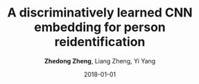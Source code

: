 ---
title: "A discriminatively learned CNN embedding for person reidentification"
collection: publications
permalink: /publication/2018-01-01-A-discriminatively-learned-CNN-embedding-for-person-reidentification
date: 2018-01-01
doi: 10.1145/3159171
venue: 'ACM Transactions on Multimedia Computing, Communications, and Applications (TOMM)'
paperurl: 'https://zdzheng.xyz/files/TOMM18.pdf'
code: 'https://github.com/layumi/2016_person_re-ID'
author: '<strong>Zhedong Zheng</strong>,  Liang Zheng,  Yi Yang'
citation: ' Zhedong Zheng,  Liang Zheng,  Yi Yang, &quot;A discriminatively learned CNN embedding for person reidentification.&quot; ACM Transactions on Multimedia Computing, Communications, and Applications (TOMM), 2018. DOI: 10.1145/3159171'
pub_year: '2018'
bib: |
    @article{zheng2018discriminatively,
    author = "Zheng, Zhedong and Zheng, Liang and Yang, Yi",
    doi = "10.1145/3159171",
    title = "A discriminatively learned CNN embedding for person reidentification",
    journal = "ACM Transactions on Multimedia Computing, Communications, and Applications (TOMM)",
    volume = "14",
    number = "1",
    pages = "13",
    year = "2018",
    publisher = "ACM",
    code = "https://github.com/layumi/2016\_person\_re-ID",
    url = "https://zdzheng.xyz/files/TOMM18.pdf"
    }
---